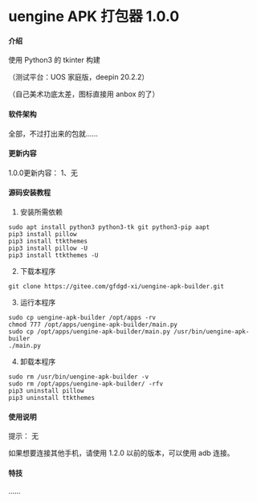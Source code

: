 # uengine APK 打包器 1.0.0

#### 介绍

使用 Python3 的 tkinter 构建

（测试平台：UOS 家庭版，deepin 20.2.2）

（自己美术功底太差，图标直接用 anbox 的了）

#### 软件架构
全部，不过打出来的包就……

#### 更新内容

1.0.0更新内容：
1、无


#### 源码安装教程

1.  安装所需依赖

```
sudo apt install python3 python3-tk git python3-pip aapt
pip3 install pillow
pip3 install ttkthemes
pip3 install pillow -U
pip3 install ttkthemes -U
```

2.  下载本程序

```
git clone https://gitee.com/gfdgd-xi/uengine-apk-builder.git
```

3.  运行本程序

```
sudo cp uengine-apk-builder /opt/apps -rv
chmod 777 /opt/apps/uengine-apk-builder/main.py
sudo cp /opt/apps/uengine-apk-builder/main.py /usr/bin/uengine-apk-builer
./main.py
```

4.  卸载本程序
```
sudo rm /usr/bin/uengine-apk-builder -v
sudo rm /opt/apps/uengine-apk-builder/ -rfv
pip3 uninstall pillow
pip3 uninstall ttkthemes
```

#### 使用说明

提示：
无

如果想要连接其他手机，请使用 1.2.0 以前的版本，可以使用 adb 连接。


#### 特技

……
